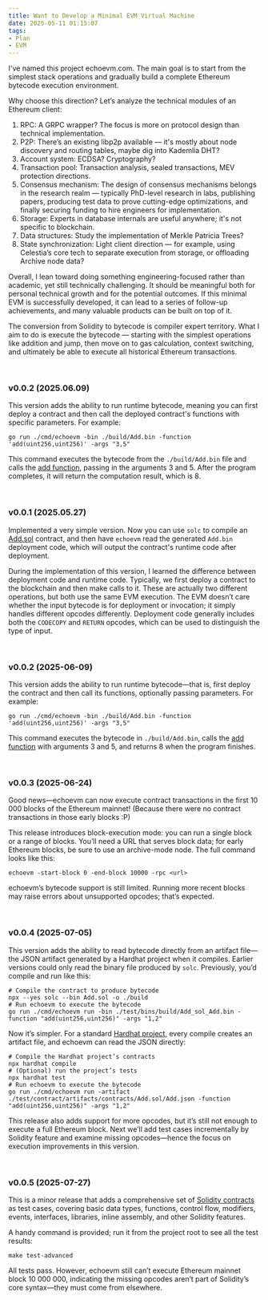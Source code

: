 ```yaml
---
title: Want to Develop a Minimal EVM Virtual Machine
date: 2025-05-11 01:15:07
tags:
- Plan
- EVM
---
```


I've named this project echoevm.com. The main goal is to start from the simplest stack operations and gradually build a complete Ethereum bytecode execution environment.

Why choose this direction? Let’s analyze the technical modules of an Ethereum client:
1. RPC: A GRPC wrapper? The focus is more on protocol design than technical implementation.
2. P2P: There’s an existing libp2p available — it's mostly about node discovery and routing tables, maybe dig into Kademlia DHT?
3. Account system: ECDSA? Cryptography?
4. Transaction pool: Transaction analysis, sealed transactions, MEV protection directions.
5. Consensus mechanism: The design of consensus mechanisms belongs in the research realm — typically PhD-level research in labs, publishing papers, producing test data to prove cutting-edge optimizations, and finally securing funding to hire engineers for implementation.
6. Storage: Experts in database internals are useful anywhere; it's not specific to blockchain.
7. Data structures: Study the implementation of Merkle Patricia Trees?
8. State synchronization: Light client direction — for example, using Celestia’s core tech to separate execution from storage, or offloading Archive node data?

Overall, I lean toward doing something engineering-focused rather than academic, yet still technically challenging. It should be meaningful both for personal technical growth and for the potential outcomes. If this minimal EVM is successfully developed, it can lead to a series of follow-up achievements, and many valuable products can be built on top of it.

The conversion from Solidity to bytecode is compiler expert territory. What I aim to do is execute the bytecode — starting with the simplest operations like addition and jump, then move on to gas calculation, context switching, and ultimately be able to execute all historical Ethereum transactions.

<br>

### v0.0.2 (2025.06.09)

This version adds the ability to run runtime bytecode, meaning you can first deploy a contract and then call the deployed contract's functions with specific parameters. For example:

```
go run ./cmd/echoevm -bin ./build/Add.bin -function 'add(uint256,uint256)' -args "3,5"
```

This command executes the bytecode from the `./build/Add.bin` file and calls the [add function](https://github.com/smallyunet/echoevm/blob/v0.0.2/test/contracts/Add.sol#L7), passing in the arguments 3 and 5. After the program completes, it will return the computation result, which is 8.

<br>

### v0.0.1 (2025.05.27)

Implemented a very simple version. Now you can use `solc` to compile an [Add.sol](https://github.com/smallyunet/echoevm/blob/v0.0.1/test/contracts/Add.sol) contract, and then have `echoevm` read the generated `Add.bin` deployment code, which will output the contract's runtime code after deployment.

During the implementation of this version, I learned the difference between deployment code and runtime code. Typically, we first deploy a contract to the blockchain and then make calls to it. These are actually two different operations, but both use the same EVM execution. The EVM doesn’t care whether the input bytecode is for deployment or invocation; it simply handles different opcodes differently. Deployment code generally includes both the `CODECOPY` and `RETURN` opcodes, which can be used to distinguish the type of input.

<br>

### v0.0.2 (2025-06-09)

This version adds the ability to run runtime bytecode—that is, first deploy the contract and then call its functions, optionally passing parameters. For example:

```
go run ./cmd/echoevm -bin ./build/Add.bin -function 'add(uint256,uint256)' -args "3,5"
```

This command executes the bytecode in `./build/Add.bin`, calls the [add function](https://github.com/smallyunet/echoevm/blob/v0.0.2/test/contracts/Add.sol#L7) with arguments 3 and 5, and returns 8 when the program finishes.

<br>

### v0.0.3 (2025-06-24)

Good news—echoevm can now execute contract transactions in the first 10 000 blocks of the Ethereum mainnet! (Because there were no contract transactions in those early blocks :P)

This release introduces block-execution mode: you can run a single block or a range of blocks. You’ll need a URL that serves block data; for early Ethereum blocks, be sure to use an archive-mode node. The full command looks like this:

```
echoevm -start-block 0 -end-block 10000 -rpc <url>
```

echoevm’s bytecode support is still limited. Running more recent blocks may raise errors about unsupported opcodes; that’s expected.

<br>

### v0.0.4 (2025-07-05)

This version adds the ability to read bytecode directly from an artifact file—the JSON artifact generated by a Hardhat project when it compiles. Earlier versions could only read the binary file produced by `solc`. Previously, you’d compile and run like this:

```
# Compile the contract to produce bytecode
npx --yes solc --bin Add.sol -o ./build
# Run echoevm to execute the bytecode
go run ./cmd/echoevm run -bin ./test/bins/build/Add_sol_Add.bin -function "add(uint256,uint256)" -args "1,2"
```

Now it’s simpler. For a standard [Hardhat project](https://github.com/smallyunet/echoevm/tree/v0.0.4/test/contract), every compile creates an artifact file, and echoevm can read the JSON directly:

```
# Compile the Hardhat project’s contracts
npx hardhat compile
# (Optional) run the project’s tests
npx hardhat test
# Run echoevm to execute the bytecode
go run ./cmd/echoevm run -artifact ./test/contract/artifacts/contracts/Add.sol/Add.json -function "add(uint256,uint256)" -args "1,2"
```

This release also adds support for more opcodes, but it’s still not enough to execute a full Ethereum block. Next we’ll add test cases incrementally by Solidity feature and examine missing opcodes—hence the focus on execution improvements in this version.

<br>

### v0.0.5 (2025-07-27)

This is a minor release that adds a comprehensive set of [Solidity contracts](https://github.com/smallyunet/echoevm/tree/v0.0.5/test/contract/contracts) as test cases, covering basic data types, functions, control flow, modifiers, events, interfaces, libraries, inline assembly, and other Solidity features.

A handy command is provided; run it from the project root to see all the test results:

```
make test-advanced
```

All tests pass. However, echoevm still can’t execute Ethereum mainnet block 10 000 000, indicating the missing opcodes aren’t part of Solidity’s core syntax—they must come from elsewhere.


